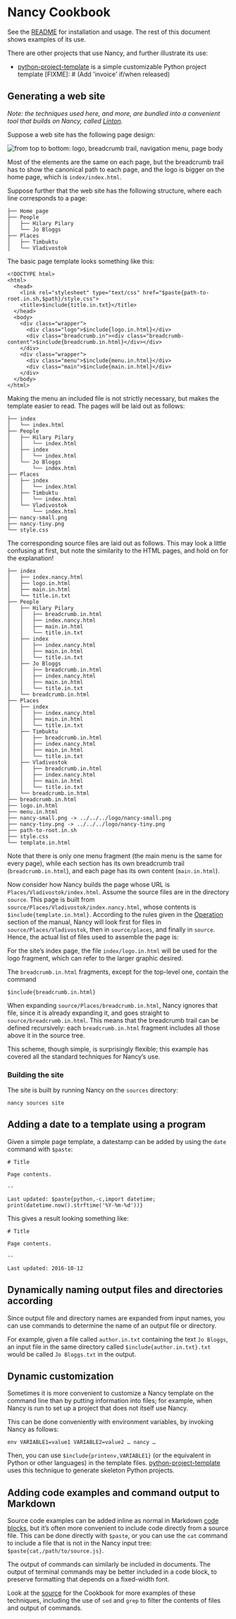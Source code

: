 # Nancy Cookbook

See the [README](README.md) for installation and usage. The rest of this
document shows examples of its use.

There are other projects that use Nancy, and further illustrate its use:

+ [python-project-template](https://github.com/rrthomas/python-project-template) is a simple customizable Python project template
[FIXME]: # (Add 'invoice' if/when released)

## Generating a web site <a name="website-example"></a>

*Note: the techniques used here, and more, are bundled into a convenient
tool that builds on Nancy, called
[Linton](https://rrthomas.github.io/linton).*

Suppose a web site has the following page design:

![from top to bottom: logo, breadcrumb trail, navigation menu, page body](website.svg)

Most of the elements are the same on each page, but the breadcrumb trail has
to show the canonical path to each page, and the logo is bigger on the home
page, which is `index/index.html`.

Suppose further that the web site has the following structure, where each
line corresponds to a page:

```
├── Home page
├── People
│   ├── Hilary Pilary
│   └── Jo Bloggs
├── Places
│   ├── Timbuktu
│   └── Vladivostok
```

The basic page template looks something like this:

```
<!DOCTYPE html>
<html>
  <head>
    <link rel="stylesheet" type="text/css" href="$paste{path-to-root.in.sh,$path}/style.css">
    <title>$include{title.in.txt}</title>
  </head>
  <body>
    <div class="wrapper">
      <div class="logo">$include{logo.in.html}</div>
      <div class="breadcrumb.in"><div class="breadcrumb-content">$include{breadcrumb.in.html}</div></div>
    </div>
    <div class="wrapper">
      <div class="menu">$include{menu.in.html}</div>
      <div class="main">$include{main.in.html}</div>
    </div>
  </body>
</html>
```

Making the menu an included file is not strictly necessary, but makes the
template easier to read. The pages will be laid out as follows:

```
├── index
│   └── index.html
├── People
│   ├── Hilary Pilary
│   │   └── index.html
│   ├── index
│   │   └── index.html
│   └── Jo Bloggs
│       └── index.html
├── Places
│   ├── index
│   │   └── index.html
│   ├── Timbuktu
│   │   └── index.html
│   └── Vladivostok
│       └── index.html
├── nancy-small.png
├── nancy-tiny.png
└── style.css
```

The corresponding source files are laid out as follows. This may look a
little confusing at first, but note the similarity to the HTML pages, and
hold on for the explanation!

```
├── index
│   ├── index.nancy.html
│   ├── logo.in.html
│   ├── main.in.html
│   └── title.in.txt
├── People
│   ├── Hilary Pilary
│   │   ├── breadcrumb.in.html
│   │   ├── index.nancy.html
│   │   ├── main.in.html
│   │   └── title.in.txt
│   ├── index
│   │   ├── index.nancy.html
│   │   ├── main.in.html
│   │   └── title.in.txt
│   ├── Jo Bloggs
│   │   ├── breadcrumb.in.html
│   │   ├── index.nancy.html
│   │   ├── main.in.html
│   │   └── title.in.txt
│   └── breadcrumb.in.html
├── Places
│   ├── index
│   │   ├── index.nancy.html
│   │   ├── main.in.html
│   │   └── title.in.txt
│   ├── Timbuktu
│   │   ├── breadcrumb.in.html
│   │   ├── index.nancy.html
│   │   ├── main.in.html
│   │   └── title.in.txt
│   ├── Vladivostok
│   │   ├── breadcrumb.in.html
│   │   ├── index.nancy.html
│   │   ├── main.in.html
│   │   └── title.in.txt
│   └── breadcrumb.in.html
├── breadcrumb.in.html
├── logo.in.html
├── menu.in.html
├── nancy-small.png -> ../../../logo/nancy-small.png
├── nancy-tiny.png -> ../../../logo/nancy-tiny.png
├── path-to-root.in.sh
├── style.css
└── template.in.html
```

Note that there is only one menu fragment (the main menu is the same for
every page), while each section has its own breadcrumb trail
(`breadcrumb.in.html`), and each page has its own content
(`main.in.html`).

Now consider how Nancy builds the page whose URL is
`Places/Vladivostok/index.html`. Assume the source files are in the
directory `source`. This page is built from
`source/Places/Vladivostok/index.nancy.html`, whose contents is
`$include{template.in.html}`. According to the rules given in the
[Operation](README.md#operation) section of the manual, Nancy will look
first for files in `source/Places/Vladivostok`, then in `source/places`, and
finally in `source`. Hence, the actual list of files used to assemble the
page is:



For the site’s index page, the file `index/logo.in.html` will be used for the
logo fragment, which can refer to the larger graphic desired.

The `breadcrumb.in.html` fragments, except for the top-level one, contain the
command

```
$include{breadcrumb.in.html}
```

When expanding `source/Places/breadcrumb.in.html`, Nancy ignores that file,
since it is already expanding it, and goes straight to
`source/breadcrumb.in.html`. This means that the breadcrumb trail can be
defined recursively: each `breadcrumb.in.html` fragment includes all those
above it in the source tree.

This scheme, though simple, is surprisingly flexible; this example has
covered all the standard techniques for Nancy’s use.

### Building the site

The site is built by running Nancy on the `sources` directory:

```
nancy sources site
```

## Adding a date to a template using a program <a name="date-example"></a>

Given a simple page template, a datestamp can be added by using the `date`
command with `$paste`:

```
# Title

Page contents.

--

Last updated: $paste{python,-c,import datetime; print(datetime.now().strftime('%Y-%m-%d'))}
```

This gives a result looking something like:

```
# Title

Page contents.

--

Last updated: 2016-10-12
```

## Dynamically naming output files and directories according

Since output file and directory names are expanded from input names, you can use commands to determine the name of an output file or directory.

For example, given a file called `author.in.txt` containing the text `Jo Bloggs`, an input file in the same directory called `$include{author.in.txt}.txt` would be called `Jo Bloggs.txt` in the output.

## Dynamic customization

Sometimes it is more convenient to customize a Nancy template on the command line than by putting information into files; for example, when Nancy is run to set up a project that does not itself use Nancy.

This can be done conveniently with environment variables, by invoking Nancy as follows:

```
env VARIABLE1=value1 VARIABLE2=value2 … nancy …
```

Then, you can use `$include{printenv,VARIABLE1}` (or the equivalent in Python or other languages) in the template files. [python-project-template](https://github.com/rrthomas/python-project-template) uses this technique to generate skeleton Python projects.

## Adding code examples and command output to Markdown

Source code examples can be added inline as normal in Markdown [code blocks](https://www.markdownguide.org/extended-syntax/#fenced-code-blocks), but it’s often more convenient to include code directly from a source file. This can be done directly with `$paste`, or you can use the `cat` command to include a file that is not in the Nancy input tree: `$paste{cat,/path/to/source.js}`.

The output of commands can similarly be included in documents. The output of terminal commands may be better included in a code block, to preserve formatting that depends on a fixed-width font.

Look at the [source](Cookbook.nancy.md) for the Cookbook for more examples of these techniques, including the use of `sed` and `grep` to filter the contents of files and output of commands.

